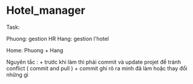 # Hotel_manager

Task:

Phuong: gestion HR
Hang: gestion l'hotel


Home: Phuong + Hang

Nguyên tắc : + trước khi làm thì phải commit và update projet để tránh conflict ( commit and pull )
             + commit ghi rõ ra mình đã làm hoặc thay đổi những gì



